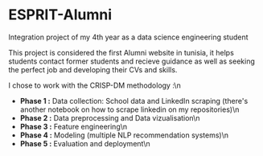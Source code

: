 # ESPRIT-Alumni
Integration project of my 4th year as a data science engineering student

This project is considered the first Alumni website in tunisia, it helps students contact former students and recieve guidance as well as seeking the perfect job and developing their CVs and skills.

I chose to work with the CRISP-DM methodology :\n
* **Phase 1 :** Data collection: School data and LinkedIn scraping (there's another notebook on how to scrape linkedin on my repositories)\n
* **Phase 2 :** Data preprocessing and Data vizualisation\n
* **Phase 3 :** Feature engineering\n
* **Phase 4 :** Modeling (multiple NLP recommendation systems)\n
* **Phase 5 :** Evaluation and deployment\n
